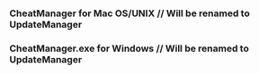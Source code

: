 ### CheatManager for Mac OS/UNIX // Will be renamed to UpdateManager
### CheatManager.exe for Windows // Will be renamed to UpdateManager
